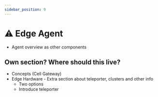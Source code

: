 ```yaml
---
sidebar_position: 9
---
```


# ⚠️ Edge Agent

- Agent overview as other components

## Own section? Where should this live?
- Concepts (Cell Gateway)
- Edge Hardware - Extra section about teleporter, clusters and other info
  - Two options
  - Introduce teleporter